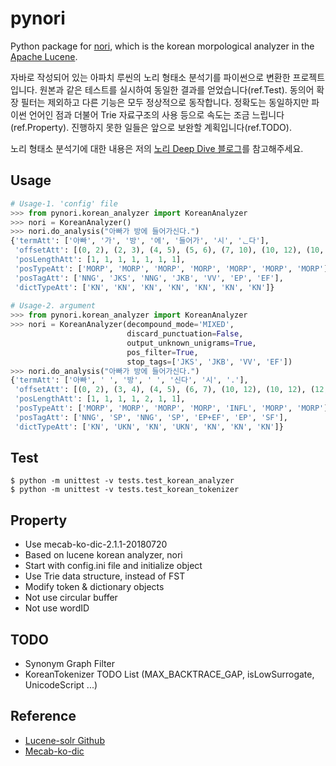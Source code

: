 # pynori

Python package for [nori](https://github.com/apache/lucene-solr/tree/master/lucene/analysis/nori), which is the korean morpological analyzer in the [Apache Lucene](https://github.com/apache/lucene-solr).

자바로 작성되어 있는 아파치 루씬의 노리 형태소 분석기를 파이썬으로 변환한 프로젝트입니다. 원본과 같은 테스트를 실시하여 동일한 결과를 얻었습니다(ref.Test). 동의어 확장 필터는 제외하고 다른 기능은 모두 정상적으로 동작합니다. 정확도는 동일하지만 파이썬 언어인 점과 더불어 Trie 자료구조의 사용 등으로 속도는 조금 느립니다(ref.Property). 진행하지 못한 일들은 앞으로 보완할 계획입니다(ref.TODO).

노리 형태소 분석기에 대한 내용은 저의 [노리 Deep Dive 블로그](https://gritmind.github.io/2019/05/nori-deep-dive.html)를 참고해주세요.


## Usage

```python
# Usage-1. 'config' file
>>> from pynori.korean_analyzer import KoreanAnalyzer
>>> nori = KoreanAnalyzer()
>>> nori.do_analysis("아빠가 방에 들어가신다.")
{'termAtt': ['아빠', '가', '방', '에', '들어가', '시', 'ᆫ다'],
 'offsetAtt': [(0, 2), (2, 3), (4, 5), (5, 6), (7, 10), (10, 12), (10, 12)],
 'posLengthAtt': [1, 1, 1, 1, 1, 1, 1],
 'posTypeAtt': ['MORP', 'MORP', 'MORP', 'MORP', 'MORP', 'MORP', 'MORP'],
 'posTagAtt': ['NNG', 'JKS', 'NNG', 'JKB', 'VV', 'EP', 'EF'],
 'dictTypeAtt': ['KN', 'KN', 'KN', 'KN', 'KN', 'KN', 'KN']}
 
# Usage-2. argument
>>> from pynori.korean_analyzer import KoreanAnalyzer
>>> nori = KoreanAnalyzer(decompound_mode='MIXED',
                          discard_punctuation=False,
			  			  output_unknown_unigrams=True,
                          pos_filter=True,
                          stop_tags=['JKS', 'JKB', 'VV', 'EF'])
>>> nori.do_analysis("아빠가 방에 들어가신다.")
{'termAtt': ['아빠', ' ', '방', ' ', '신다', '시', '.'],
 'offsetAtt': [(0, 2), (3, 4), (4, 5), (6, 7), (10, 12), (10, 12), (12, 13)],
 'posLengthAtt': [1, 1, 1, 1, 2, 1, 1],
 'posTypeAtt': ['MORP', 'MORP', 'MORP', 'MORP', 'INFL', 'MORP', 'MORP'],
 'posTagAtt': ['NNG', 'SP', 'NNG', 'SP', 'EP+EF', 'EP', 'SF'],
 'dictTypeAtt': ['KN', 'UKN', 'KN', 'UKN', 'KN', 'KN', 'KN']}
```

## Test

```
$ python -m unittest -v tests.test_korean_analyzer
$ python -m unittest -v tests.test_korean_tokenizer
```

## Property

* Use mecab-ko-dic-2.1.1-20180720
* Based on lucene korean analyzer, nori
* Start with config.ini file and initialize object
* Use Trie data structure, instead of FST
* Modify token & dictionary objects
* Not use circular buffer
* Not use wordID

## TODO

* Synonym Graph Filter
* KoreanTokenizer TODO List (MAX_BACKTRACE_GAP, isLowSurrogate, UnicodeScript ...)

## Reference
* [Lucene-solr Github](https://github.com/apache/lucene-solr/tree/master/lucene/analysis/nori)
* [Mecab-ko-dic](https://bitbucket.org/eunjeon/mecab-ko-dic/src/master/)